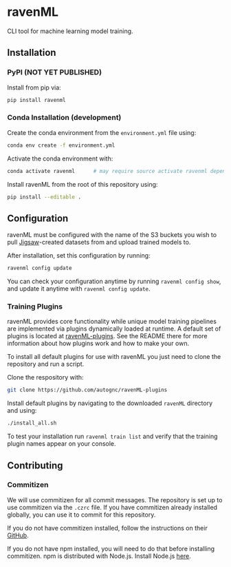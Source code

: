 <!-- [![Build Status](https://travis-ci.com/autognc/ravenML.svg?branch=master)](https://travis-ci.com/autognc/ravenML) -->

# ravenML
CLI tool for machine learning model training.

## Installation 

### PyPI (NOT YET PUBLISHED)
Install from pip via:
```bash
pip install ravenml
```

### Conda Installation (development)
Create the conda environment from the `environment.yml` file using:
```bash
conda env create -f environment.yml
```

Activate the conda environment with:
```bash
conda activate ravenml      # may require source activate ravenml depending on system setup
```

Install ravenML from the root of this repository using:
```bash
pip install --editable .
```

## Configuration
ravenML must be configured with the name of the S3 buckets you wish to pull [Jigsaw](https://github.com/autognc/jigsaw)-created
datasets from and upload trained models to.

After installation, set this configuration by running:
```bash
ravenml config update
```

You can check your configuration anytime by running `ravenml config show`, and update it anytime with `ravenml config update`.

### Training Plugins
ravenML provides core functionality while unique model training pipelines are implemented
via plugins dynamically loaded at runtime. A default set of plugins is located at
[ravenML-plugins](https://github.com/autognc/ravenML-plugins). See the README there
for more information about how plugins work and how to make your own.

To install all default plugins for use with ravenML you just need to clone the repository
and run a script.

Clone the respository with:
```bash
git clone https://github.com/autognc/ravenML-plugins
```

Install default plugins by navigating to the downloaded `ravenML` directory and using:
```bash
./install_all.sh
```

To test your installation run `ravenml train list` and verify that the training plugin names appear on your console.

## Contributing

### Commitizen
We will use commitizen for all commit messages. The repository is set up to use
commitizen via the `.czrc` file. If you have commitizen already installed globally,
you can use it to commit for this repository.  

If you do not have commitizen installed, follow the instructions on their 
[GitHub](https://github.com/commitizen/cz-cli).  

If you do not have npm installed, you will need to do that before installing commitizen.
npm is distributed with Node.js. Install Node.js [here](https://nodejs.org/en/download/).
